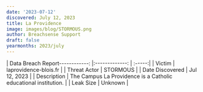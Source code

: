 ```yaml
---
date: '2023-07-12'
discovered: July 12, 2023
title: La Providence
image: images/blog/STORMOUS.png
author: Breachsense Support
draft: false
yearmonths: 2023/july
---
```


| Data Breach Report------------:     |:-------------:    | :-----:|
| Victim      | laprovidence-blois.fr      | 
| Threat Actor      | STORMOUS      | 
| Date Discovered      | Jul 12, 2023      | 
| Description      | The Campus La Providence is a Catholic educational institution.      | 
| Leak Size      | Unknown      | 

